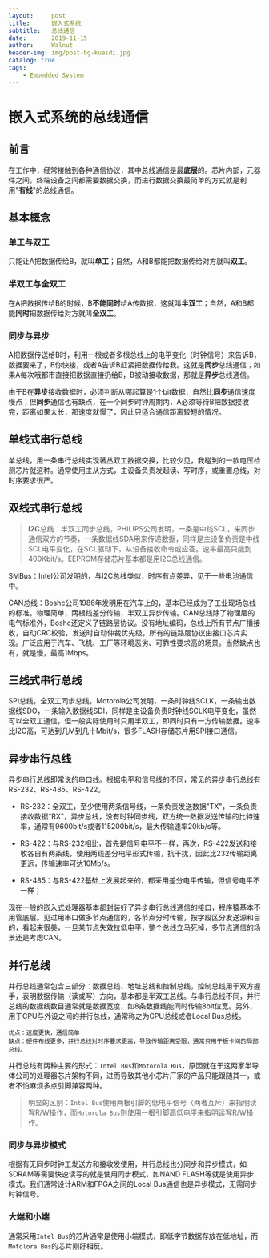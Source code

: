 ```yaml
---
layout:     post
title:      嵌入式系统
subtitle:   总线通信
date:       2019-11-15
author:     Walnut
header-img: img/post-bg-kuaidi.jpg
catalog: true
tags:
    - Embedded System
---
```


# 嵌入式系统的总线通信

## 前言

在工作中，经常接触到各种通信协议，其中总线通信是最**底层**的。芯片内部，元器件之间，终端设备之间都需要数据交换，而进行数据交换最简单的方式就是利用"**有线**"的总线通信。

## 基本概念

### 单工与双工

只能让A把数据传给B，就叫**单工**；自然，A和B都能把数据传给对方就叫**双工**。

### 半双工与全双工

在A把数据传给B的时候，B**不能同时**给A传数据，这就叫**半双工**；自然，A和B都能**同时**把数据传给对方就叫**全双工**。

### 同步与异步

A把数据传送给B时，利用一根或者多根总线上的电平变化（时钟信号）来告诉B，数据要来了，B你快接，或者A告诉B赶紧把数据传给我。这就是**同步**总线通信；如果A每次哦都市直接把数据直接扔给B，B被动接收数据，那就是**异步**总线通信。

由于B在**异步**接收数据时，必须判断从哪起算是1个bit数据，自然比**同步**通信速度慢点；但**同步**通信也有缺点，在一个同步时钟周期内，A必须等待B把数据接收完，距离如果太长，那速度就慢了，因此只适合通信距离较短的情况。

## 单线式串行总线

单总线，用一条串行总线实现著丛双工数据交换，比较少见，我碰到的一款电压检测芯片就这种。通常使用主从方式，主设备负责发起读、写时序，或重置总线，对时序要求很严。

## 双线式串行总线

> **I2C**总线：半双工同步总线，PHILIPS公司发明，一条是中线SCL，来同步通信双方的节奏，一条数据线SDA用来传递数据，同样是主设备负责是中线SCL电平变化，在SCL驱动下，从设备接收命令或应答。速率最高只能到400Kbit/s。EEPROM存储芯片基本都是用I2C总线通信。

SMBus：Intel公司发明的，与I2C总线类似，时序有点差异，见于一些电池通信中。

CAN总线：Boshc公司1986年发明用在汽车上的，基本已经成为了工业现场总线的标准。物理简单，两根线差分传输，半双工异步传输。CAN总线除了物理层的电气标准外，Boshc还定义了链路层协议。没有地址编码，总线上所有节点广播接收，自动CRC校验，发送时自动仲裁优先级，所有的链路层协议由接口芯片实现。广泛应用于汽车、飞机、工厂等环境恶劣、可靠性要求高的场景。当然缺点也有，就是慢，最高1Mbps。

## 三线式串行总线

SPI总线，全双工同步总线，Motorola公司发明，一条时钟线SCLK，一条输出数据线SDO，一条输入数据线SDI，同样是主设备负责时钟线SCLK电平变化，虽然可以全双工通信，但一般实际使用时只用半双工，即同时只有一方传输数据。速率比I2C高，可达到几M到几十Mbit/s，很多FLASH存储芯片用SPI接口通信。

## 异步串行总线

异步串行总线即常说的串口线。根据电平和信号线的不同，常见的异步串行总线有RS-232、RS-485、RS-422。

- RS-232：全双工，至少使用两条信号线，一条负责发送数据"TX"，一条负责接收数据“RX”，异步总线，没有时钟同步线，双方统一数据发送传输的比特速率，通常有9600bit/s或者115200bit/s，最大传输速率20kb/s等。

- RS-422：与RS-232相比，首先是信号电平不一样，再次，RS-422发送和接收各自有两条线，使用两线差分电平形式传输，抗干扰，因此比232传输距离更远，传输速率可达10Mb/s。

- RS-485：与RS-422基础上发展起来的，都采用差分电平传输，但信号电平不一样；

现在一般的嵌入式处理器基本都封装好了异步串行总线通信的接口，程序猿基本不用管底层。见过用串口做多节点通信的，各节点分时传输，按字段区分发送源和目的，看起来很美，一旦某节点失效拉低电平，整个总线立马死掉，多节点通信的场景还是考虑CAN。

## 并行总线

并行总线通常包含三部分：数据总线、地址总线和控制总线，控制总线用于双方握手，表明数据传输（读或写）方向，基本都是半双工总线。与串行总线不同，并行总线的数据线数目通常就是数据宽度，如8条数据线能同时传输8bit位宽。另外，用于CPU与外设之间的并行总线，通常称之为CPU总线或者Local Bus总线。

```text
优点：速度更快，通信简单
缺点：硬件布线更多，并行总线对时序要求更高，导致传输距离受限，通常只用于板卡间的局部总线。
```

并行总线有两种主要的形式：`Intel Bus`和`Motorola Bus`，原因就在于这两家半导体公司的处理器芯片架构不同，进而导致其他小芯片厂家的产品只能跟随其一，或者不怕麻烦多点引脚兼容两种。

> 明显的区别：`Intel Bus`使用两根引脚的低电平信号（两者互斥）来指明读写R/W操作，而`Motorola Bus`则使用一根引脚高低电平来指明读写R/W操作。

### 同步与异步模式

根据有无同步时钟工发送方和接收发使用，并行总线也分同步和异步模式，如SDRAM等需要快速读写的就是使用同步模式，如NAND FLASH等就是使用异步模式。我们通常设计ARM和FPGA之间的Local Bus通信也是异步模式，无需同步时钟信号。

### 大端和小端

通常采用`Intel Bus`的芯片通常是使用小端模式，即低字节数据存放在低地址，而`Motolora Bus`的芯片刚好相反。
